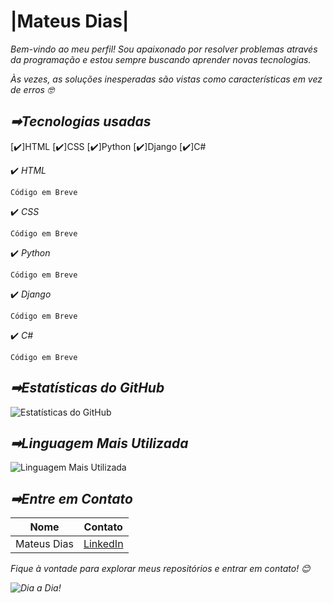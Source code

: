# **|Mateus Dias|**

<i>Bem-vindo ao meu perfil! Sou apaixonado por resolver problemas através da programação e estou sempre buscando aprender novas tecnologias.

Às vezes, as soluções inesperadas são vistas como características em vez de erros 🤓</i>

## **_➡Tecnologias usadas_**

  [✔️]HTML
   [✔️]CSS
    [✔️]Python
     [✔️]Django
      [✔️]C#                         
      
 ✔️ _HTML_ 
~~~
Código em Breve
~~~
 ✔️ _CSS_
~~~
Código em Breve
~~~
 ✔️ _Python_
~~~
Código em Breve
~~~
 ✔️ _Django_ 
~~~
Código em Breve
~~~
 ✔️ _C#_ 
~~~
Código em Breve
~~~

## **_➡Estatísticas do GitHub_**

![Estatísticas do GitHub](https://github-readme-stats.vercel.app/api?username=MateusDias99&show_icons=true&count_private=true&theme=dracula&hide_border=true)

## **_➡Linguagem Mais Utilizada_**

![Linguagem Mais Utilizada](https://github-readme-stats.vercel.app/api/top-langs/?username=MateusDias99&layout=compact&theme=dracula&hide_border=true&langs_count=1&hide=jupyter%20notebook)

## **_➡Entre em Contato_**

| Nome          | Contato          |
| ------------- | -----------------|
| Mateus Dias   |[LinkedIn](https://www.linkedin.com/in/mateus-moraes-dias-429403250/)     |


<i>Fique à vontade para explorar meus repositórios e entrar em contato!<i> 😊

![Dia a Dia!](https://miro.medium.com/v2/resize:fit:1000/1*dxbvVHJkUh5HagZ7HI0nFw.gif)
